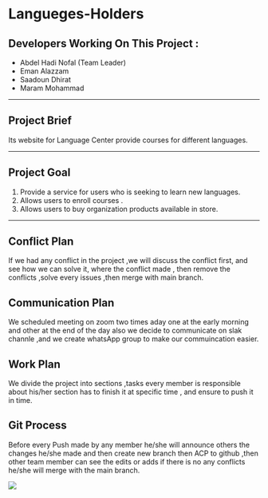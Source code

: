 # Langueges-Holders

## Developers Working On This Project :

* Abdel Hadi Nofal (Team Leader)
* Eman Alazzam
* Saadoun Dhirat
* Maram Mohammad

***

## Project Brief

Its website for Language Center provide courses for different languages.

***

## Project Goal 

1. Provide a service for users who is seeking to learn new languages.
2. Allows users to enroll courses .
3. Allows users to buy organization products available in store.

***

## Conflict Plan 

If we had any conflict in the project ,we will discuss the conflict first, and see how we can solve it,
where the conflict made , then remove the conflicts ,solve every issues ,then merge with main branch.


## Communication Plan

We scheduled meeting on zoom two times aday one at the early morning and other at the end of the day
also we decide to communicate on slak channle ,and we create whatsApp group to make our commuincation easier.


## Work Plan

We divide the project into sections ,tasks every member is responsible about his/her section
has to finish it at specific time , and ensure to push it in  time.


## Git Process

Before every Push made by any member he/she will announce others the changes he/she made
and then create new branch then ACP to github ,then other team member can see the edits or adds 
if there is no any conflicts he/she will merge with the main branch.



<img align="center" src="https://www.i-diom.at/wp-content/uploads/2017/05/a-different-language-is-a-different-vision-of-life-fellini.jpg">





